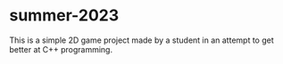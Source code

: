 # summer-2023

This is a simple 2D game project made by a student in an attempt to get better at C++ programming.
